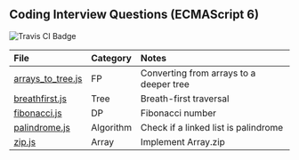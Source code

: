 ## Coding Interview Questions (ECMAScript 6)

<img src="https://travis-ci.org/HIROSN/coding-interviews-es6.svg" alt="Travis CI Badge"></img>

File | Category | Notes
:--- | :------- | :----
[arrays_to_tree.js](lib/arrays_to_tree.js) | FP | Converting from arrays to a deeper tree
[breathfirst.js](lib/breathfirst.js) | Tree | Breath-first traversal
[fibonacci.js](lib/fibonacci.js) | DP | Fibonacci number
[palindrome.js](lib/palindrome.js) | Algorithm | Check if a linked list is palindrome
[zip.js](lib/zip.js) | Array | Implement Array.zip
